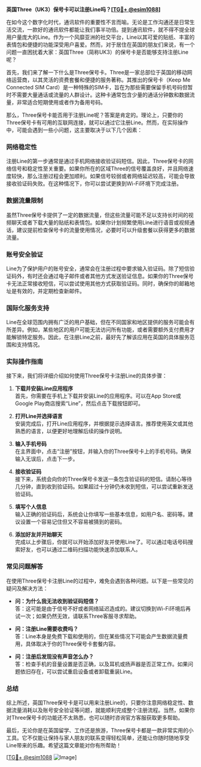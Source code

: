 **英国Three（UK3）保号卡可以注册Line吗？[[TG💪+ @esim1088](https://t.me/s/esim1088)]**

在如今这个数字化时代，通讯软件的重要性不言而喻。无论是工作沟通还是日常生活交流，一款好的通讯软件都能让我们事半功倍。提到通讯软件，就不得不提全球用户量庞大的Line。作为一个风靡亚洲的社交平台，Line以其可爱的贴纸、丰富的表情包和便捷的功能深受用户喜爱。然而，对于居住在英国的朋友们来说，有一个问题一直困扰着大家：英国Three（简称UK3）的保号卡是否能够支持注册Line呢？

首先，我们来了解一下什么是Three保号卡。Three是一家总部位于英国的移动网络运营商，以其灵活的资费套餐和便捷的服务著称。其推出的保号卡（Keep Me Connected SIM Card）是一种特殊的SIM卡，旨在为那些需要保留手机号码但暂时不需要大量通话或流量的人群设计。这种卡通常包含少量的通话分钟数和数据流量，非常适合短期使用或者作为备用号码。

那么，Three保号卡能否用于注册Line呢？答案是肯定的。理论上，只要你的Three保号卡有可用的互联网连接，就可以通过它注册Line。然而，在实际操作中，可能会遇到一些小问题，这主要取决于以下几个因素：

### 网络稳定性

注册Line的第一步通常是通过手机网络接收验证码短信。因此，Three保号卡的网络信号和稳定性至关重要。如果你所在的区域Three的信号覆盖良好，并且网络速度较快，那么注册过程会更加顺利。如果信号较弱或者网络延迟较高，可能会导致接收验证码失败。在这种情况下，你可以尝试更换到Wi-Fi环境下完成注册。

### 数据流量限制

虽然Three保号卡提供了一定的数据流量，但这些流量可能不足以支持长时间的视频聊天或者下载大量的贴纸和表情包。如果你计划频繁使用Line进行语音或视频通话，建议提前检查保号卡的流量使用情况，必要时可以升级套餐以获得更多的数据流量。

### 账号安全验证

Line为了保护用户的账号安全，通常会在注册过程中要求输入验证码。除了短信验证码外，有时还会通过电子邮件或者其他方式发送验证信息。如果你的Three保号卡无法正常接收短信，可以尝试使用其他方式获取验证码。同时，确保你的邮箱地址是有效的，并定期检查新邮件。

### 国际化服务支持

Line在全球范围内拥有广泛的用户基础，但在不同国家和地区提供的服务可能会有所差异。例如，某些地区的用户可能无法访问所有功能，或者需要额外支付费用才能解锁特定服务。因此，在注册Line之前，最好先了解该应用在英国的具体服务范围和支持情况。

### 实际操作指南

接下来，我们将详细介绍如何使用Three保号卡注册Line的具体步骤：

1. **下载并安装Line应用程序**  
   首先，你需要在手机上下载并安装Line的应用程序。可以在App Store或Google Play商店搜索“Line”，然后点击下载按钮即可。

2. **打开Line并选择语言**  
   安装完成后，打开Line应用程序，并根据提示选择语言。推荐使用英文或其他熟悉的语言，以便更好地理解后续的操作说明。

3. **输入手机号码**  
   在主界面中，点击“注册”按钮，并输入你的Three保号卡上的手机号码。确保输入无误后，点击下一步。

4. **接收验证码**  
   接下来，系统会向你的Three保号卡发送一条包含验证码的短信。请耐心等待几分钟，直到收到验证码。如果超过十分钟仍未收到短信，可以尝试重新发送验证码。

5. **填写个人信息**  
   输入正确的验证码后，系统会让你填写一些基本信息，如用户名、密码等。建议设置一个容易记住但又不容易被猜到的密码。

6. **添加好友并开始聊天**  
   完成以上步骤后，你就可以开始添加好友并使用Line了。可以通过电话号码搜索好友，也可以通过二维码扫描功能快速添加联系人。

### 常见问题解答

在使用Three保号卡注册Line的过程中，难免会遇到各种问题。以下是一些常见的疑问及解决方法：

- **问：为什么我无法收到验证码短信？**  
  答：这可能是由于信号不好或者网络延迟造成的。建议切换到Wi-Fi环境后再试一次；如果仍然无效，请联系Three客服寻求帮助。

- **问：注册Line需要收费吗？**  
  答：Line本身是免费下载和使用的，但在某些情况下可能会产生数据流量费用，具体取决于你的Three保号卡套餐内容。

- **问：注册后发现没有声音怎么办？**  
  答：检查手机的音量设置是否正确，以及耳机或扬声器是否正常工作。如果问题依旧存在，可以尝试重启设备或者卸载重装Line。

### 总结

综上所述，英国Three保号卡是可以用来注册Line的，只要你注意网络稳定性、数据流量消耗以及账号安全验证等问题，就能顺利完成整个注册流程。当然，如果你对Three保号卡的功能还不太熟悉，也可以随时咨询官方客服获取更多帮助。

最后，无论你是在英国留学、工作还是旅游，Three保号卡都是一款非常实用的小工具。它不仅能让保持与家人朋友的联系变得轻松简单，还能让你随时随地享受Line带来的乐趣。希望这篇文章能对你有所帮助！

[[TG💪+ @esim1088](https://t.me/s/esim1088) ![Image](https://i.postimg.cc/4NQfJmqS/Snipaste-2025-05-13-00-14-12.png)]